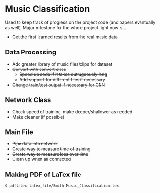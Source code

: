 # Music Classification 

Used to keep track of progress on the project code (and papers evantually as well). Major milestone for the whole project right now is...

* Get the first learned results from the real music data


## Data Processing

* Add greater library of music files/clips for dataset 
* ~~Convert with convert class~~
    * ~~Speed up code if it takes outrageously long~~
    * ~~Add support for different files if necessary~~
* ~~Change train/test output if necessary for CNN~~

## Network Class

* Check speed of training, make deeper/shallower as needed
* Make cleaner (if possible)

## Main File
* ~~Pipe data into network~~
* ~~Create way to measure time of training~~
* ~~Create way to measure loss over time~~
* Clean up when all connected

## Making PDF of LaTex file

```shell
$ pdflatex latex_file/Smith-Music_Classification.tex
```
